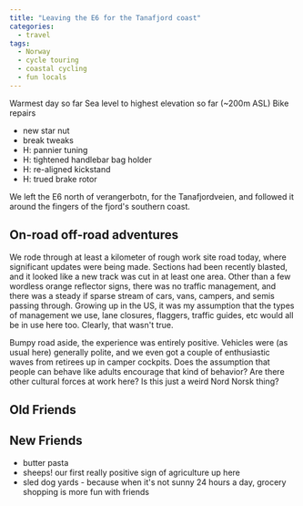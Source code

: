 ```yaml
---
title: "Leaving the E6 for the Tanafjord coast"
categories:
  - travel
tags:
  - Norway
  - cycle touring
  - coastal cycling
  - fun locals
---
```


<!-- TODO: write and photos -->

Warmest day so far
Sea level to highest elevation so far (~200m ASL)
Bike repairs
- new star nut
- break tweaks
- H: pannier tuning
- H: tightened handlebar bag holder
- H: re-aligned kickstand
- H: trued brake rotor

We left the E6 north of verangerbotn, for the Tanafjordveien,
and followed it around the fingers of the fjord's southern coast.

## On-road off-road adventures
We rode through at least a kilometer of rough work site road today,
where significant updates were being made.
Sections had been recently blasted,
and it looked like a new track was cut in at least one area.
Other than a few wordless orange reflector signs, there was no traffic management,
and there was a steady if sparse stream of cars, vans, campers, and semis passing through.
Growing up in the US, it was my assumption that the types of management we use,
lane closures, flaggers, traffic guides, etc would all be in use here too.
Clearly, that wasn't true.

Bumpy road aside, the experience was entirely positive.
Vehicles were (as usual here) generally polite,
and we even got a couple of enthusiastic waves from retirees up in camper cockpits.
Does the assumption that people can behave like adults encourage that kind of behavior?
Are there other cultural forces at work here? Is this just a weird Nord Norsk thing?


## Old Friends

## New Friends
- butter pasta
- sheeps! our first really positive sign of agriculture up here
- sled dog yards - because when it's not sunny 24 hours a day,
  grocery shopping is more fun with friends 